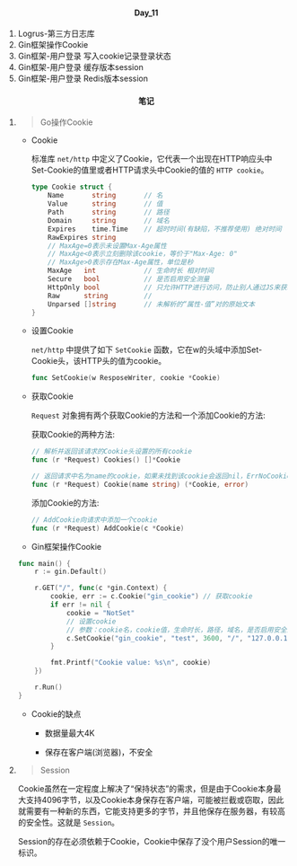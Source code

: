 #### <center>Day_11</center>

1. Logrus-第三方日志库
2. Gin框架操作Cookie
3. Gin框架-用户登录 写入cookie记录登录状态
4. Gin框架-用户登录 缓存版本session
5. Gin框架-用户登录 Redis版本session

#### <center>笔记</center>

1. > Go操作Cookie

    - Cookie

        标准库 `net/http` 中定义了Cookie，它代表一个出现在HTTP响应头中Set-Cookie的值里或者HTTP请求头中Cookie的值的 `HTTP cookie`。

        ```go
        type Cookie struct {
            Name       string       // 名
            Value      string       // 值
            Path       string       // 路径
            Domain     string       // 域名
            Expires    time.Time    // 超时时间(有缺陷，不推荐使用) 绝对时间
            RawExpires string
            // MaxAge=0表示未设置Max-Age属性
            // MaxAge<0表示立刻删除该cookie，等价于"Max-Age: 0"
            // MaxAge>0表示存在Max-Age属性，单位是秒
            MaxAge   int            // 生命时长 相对时间
            Secure   bool           // 是否启用安全测量
            HttpOnly bool           // 只允许HTTP进行访问，防止别人通过JS来获取Cookie
            Raw      string         // 
            Unparsed []string       // 未解析的“属性-值”对的原始文本
        }
        ```

    - 设置Cookie

        `net/http` 中提供了如下 `SetCookie` 函数，它在w的头域中添加Set-Cookie头，该HTTP头的值为cookie。

        ```go
        func SetCookie(w ResposeWriter, cookie *Cookie)
        ```

    - 获取Cookie

        `Request` 对象拥有两个获取Cookie的方法和一个添加Cookie的方法:

        获取Cookie的两种方法:

        ```go
        // 解析并返回该请求的Cookie头设置的所有cookie
        func (r *Request) Cookies() []*Cookie

        // 返回请求中名为name的cookie，如果未找到该cookie会返回nil，ErrNoCookie
        func (r *Request) Cookie(name string) (*Cookie, error)
        ```

        添加Cookie的方法:

        ```go
        // AddCookie向请求中添加一个cookie
        func (r *Request) AddCookie(c *Cookie)
        ```

    - Gin框架操作Cookie

    ```go
    func main() {
        r := gin.Default()

        r.GET("/", func(c *gin.Context) {
            cookie, err := c.Cookie("gin_cookie") // 获取cookie
            if err != nil {
                cookie = "NotSet"
                // 设置cookie
                // 参数：cookie名，cookie值，生命时长，路径，域名，是否启用安全策略，防止别人通过JS来获取cookie
                c.SetCookie("gin_cookie", "test", 3600, "/", "127.0.0.1", false, true)
            }

            fmt.Printf("Cookie value: %s\n", cookie)
        })

        r.Run()
    }
    ```

    - Cookie的缺点

        - 数据量最大4K

        - 保存在客户端(浏览器)，不安全

2. > Session

    Cookie虽然在一定程度上解决了“保持状态”的需求，但是由于Cookie本身最大支持4096字节，以及Cookie本身保存在客户端，可能被拦截或窃取，因此就需要有一种新的东西，它能支持更多的字节，并且他保存在服务器，有较高的安全性。这就是 `Session`。

    Session的存在必须依赖于Cookie，Cookie中保存了没个用户Session的唯一标识。